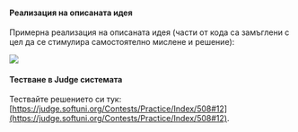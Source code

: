 #### Реализация на описаната идея

Примерна реализация на описаната идея (части от кода са замъглени с цел да се стимулира самостоятелно мислене и решение):

![](/assets/chapter-4-images/13.Point-in-the-figure-02.png)

#### Тестване в Judge системата

Тествайте решението си тук: [https://judge.softuni.org/Contests/Practice/Index/508#12](https://judge.softuni.org/Contests/Practice/Index/508#12).